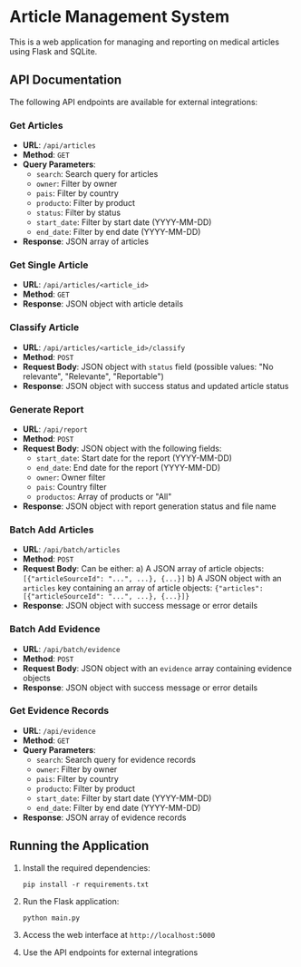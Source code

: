 # Article Management System

This is a web application for managing and reporting on medical articles using Flask and SQLite.

## API Documentation

The following API endpoints are available for external integrations:

### Get Articles

- **URL**: `/api/articles`
- **Method**: `GET`
- **Query Parameters**:
  - `search`: Search query for articles
  - `owner`: Filter by owner
  - `pais`: Filter by country
  - `producto`: Filter by product
  - `status`: Filter by status
  - `start_date`: Filter by start date (YYYY-MM-DD)
  - `end_date`: Filter by end date (YYYY-MM-DD)
- **Response**: JSON array of articles

### Get Single Article

- **URL**: `/api/articles/<article_id>`
- **Method**: `GET`
- **Response**: JSON object with article details

### Classify Article

- **URL**: `/api/articles/<article_id>/classify`
- **Method**: `POST`
- **Request Body**: JSON object with `status` field (possible values: "No relevante", "Relevante", "Reportable")
- **Response**: JSON object with success status and updated article status

### Generate Report

- **URL**: `/api/report`
- **Method**: `POST`
- **Request Body**: JSON object with the following fields:
  - `start_date`: Start date for the report (YYYY-MM-DD)
  - `end_date`: End date for the report (YYYY-MM-DD)
  - `owner`: Owner filter
  - `pais`: Country filter
  - `productos`: Array of products or "All"
- **Response**: JSON object with report generation status and file name

### Batch Add Articles

- **URL**: `/api/batch/articles`
- **Method**: `POST`
- **Request Body**: Can be either:
  a) A JSON array of article objects: `[{"articleSourceId": "...", ...}, {...}]`
  b) A JSON object with an `articles` key containing an array of article objects: `{"articles": [{"articleSourceId": "...", ...}, {...}]}`
- **Response**: JSON object with success message or error details

### Batch Add Evidence

- **URL**: `/api/batch/evidence`
- **Method**: `POST`
- **Request Body**: JSON object with an `evidence` array containing evidence objects
- **Response**: JSON object with success message or error details

### Get Evidence Records

- **URL**: `/api/evidence`
- **Method**: `GET`
- **Query Parameters**:
  - `search`: Search query for evidence records
  - `owner`: Filter by owner
  - `pais`: Filter by country
  - `producto`: Filter by product
  - `start_date`: Filter by start date (YYYY-MM-DD)
  - `end_date`: Filter by end date (YYYY-MM-DD)
- **Response**: JSON array of evidence records

## Running the Application

1. Install the required dependencies:
   ```
   pip install -r requirements.txt
   ```

2. Run the Flask application:
   ```
   python main.py
   ```

3. Access the web interface at `http://localhost:5000`

4. Use the API endpoints for external integrations
